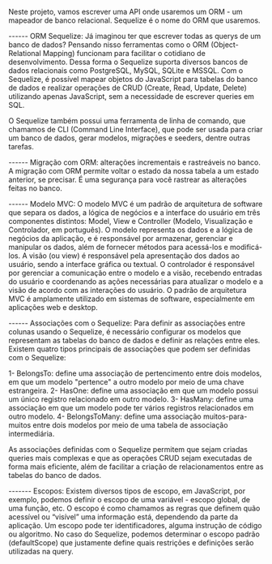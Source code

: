 
Neste projeto, vamos escrever uma API onde usaremos um ORM -
um mapeador de banco relacional. Sequelize é o nome do ORM que usaremos.


------ ORM Sequelize: Já imaginou ter que escrever todas as querys 
de um banco de dados? Pensando nisso ferramentas como o ORM (Object-Relational Mapping) 
funcionam para facilitar o cotidiano de desenvolvimento. Dessa forma o Sequelize suporta diversos 
bancos de dados relacionais como PostgreSQL, MySQL, SQLite e MSSQL. Com o Sequelize, é 
possível mapear objetos do JavaScript para tabelas do banco de dados e realizar operações 
de CRUD (Create, Read, Update, Delete) utilizando apenas JavaScript, sem a necessidade 
de escrever queries em SQL.

O Sequelize também possui uma ferramenta de linha de comando, que chamamos de 
CLI (Command Line Interface), que pode ser usada para criar um banco de dados, gerar modelos, 
migrações e seeders, dentre outras tarefas. 


------ Migração com ORM: alterações incrementais e rastreáveis no banco. A migração com ORM 
permite voltar o estado da nossa tabela a um estado anterior, se precisar. É uma segurança para 
você rastrear as alterações feitas no banco. 


------ Modelo MVC: O modelo MVC é um padrão de arquitetura de software que separa os dados, 
a lógica de negócios e a interface do usuário em três componentes distintos: Model, View e 
Controller (Modelo, Visualização e Controlador, em português). O modelo representa os dados e 
a lógica de negócios da aplicação, e é responsável por armazenar, gerenciar e manipular os dados, 
além de fornecer métodos para acessá-los e modificá-los.
A visão (ou view) é responsável pela apresentação dos dados ao usuário, sendo a interface gráfica ou textual.
O controlador é responsável por gerenciar a comunicação entre o modelo e a visão, recebendo 
entradas do usuário e coordenando as ações necessárias para atualizar o modelo e a visão de 
acordo com as interações do usuário.
O padrão de arquitetura MVC é amplamente utilizado em sistemas de software, especialmente em aplicações web e desktop.


------ Associações com o Sequelize: Para definir as associações entre colunas usando o Sequelize, é 
necessário configurar os modelos que representam as tabelas do banco de dados e definir as relações 
entre eles. Existem quatro tipos principais de associações que podem ser definidas com o Sequelize:

1- BelongsTo: define uma associação de pertencimento entre dois modelos, em que um modelo "pertence" a 
outro modelo por meio de uma chave estrangeira. 
2- HasOne: define uma associação em que um modelo possui um único registro relacionado em outro modelo.
3- HasMany: define uma associação em que um modelo pode ter vários registros relacionados em outro modelo. 
4- BelongsToMany: define uma associação muitos-para-muitos entre dois modelos por meio de uma tabela de associação intermediária.

As associações definidas com o Sequelize permitem que sejam criadas queries mais complexas e que 
as operações CRUD sejam executadas de forma mais eficiente, além de facilitar a criação de relacionamentos 
entre as tabelas do banco de dados.


------- Escopos: Existem diversos tipos de escopo, em JavaScript, por exemplo, podemos definir o escopo 
de uma variável - escopo global, de uma função, etc. O escopo é como chamamos as regras que definem quão 
acessível ou “visível” uma informação está, dependendo da parte da aplicação. 
Um escopo pode ter identificadores, alguma instrução de código ou algoritmo. No caso do Sequelize, podemos 
determinar o escopo padrão (defaultScope) que justamente define quais restrições e definições serão utilizadas na query.